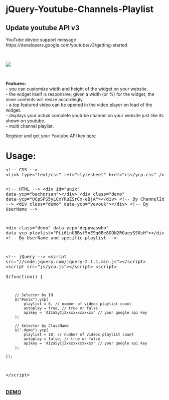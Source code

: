 jQuery-Youtube-Channels-Playlist
================================
<h2>Update youtube API v3</h2>
<p>YouTube device support message<br>
https://developers.google.com/youtube/v3/getting-started</p><br>
<p><img src="http://i.imgur.com/UISPijY.jpg"/></p><br>
<p><b>Features:</b><br>
- you can customize width and height of the widget on your website.<br>
- the widget itself is responsive; given a width (or %) for the widget, the inner contents will resize accordingly.<br>
- a top featured video can be opened in the video player on load of the widget.<br>
- displays your actual complete youtube channel on your website just like its shown on youtube.<br>
- multi channel playlist.</p>

<p>Register and get your Youtube API key <a href="https://code.google.com/apis/console" target="_blank">here</a></p>

<h1>Usage:</h1>
<pre>&lt;!-- CSS --&gt;
&lt;link type="text/css" rel="stylesheet" href="css/ycp.css" /&gt;

&lt;!-- HTML --&gt;
&lt;div id="unix" data-ycp="bachorsan"&gt;&lt;/div&gt;
&lt;div class="demo" data-ycp="UCpSPS5yLCxYRuZSrCx-eBjA"&gt;&lt;/div&gt; &lt;!-- By ChannelId --&gt;
&lt;div class="demo" data-ycp="vevouk"&gt;&lt;/div&gt; &lt;!-- By UserName --&gt;

&lt;div class="demo" data-ycp="deppwaswho" data-ycp-playlist="PLi6LnUBBsf5nE9q6Be8ODN2RGaeySS8sH"&gt;&lt;/div&gt; &lt;!-- By UserName and specific playlist --&gt;

&lt;!-- jQuery --&gt;
&lt;script src="//code.jquery.com/jquery-2.1.1.min.js"&gt;&lt;/script&gt;
&lt;script src="js/ycp.js"&gt;&lt;/script&gt;
&lt;script&gt;              
    $(function() {

        // Selector by Id
        $("#unix").ycp(
            playlist = 6, // number of videos playlist count
            autoplay = true, // true or false
            apikey = 'AIzaSyCj2xxxxxxxxxxxx' // your google api key
        );

        // Selector by ClassName
        $(".demo").ycp(
            playlist = 10, // number of videos playlist count
            autoplay = false, // true or false
            apikey = 'AIzaSyCj2xxxxxxxxxxxx' // your google api key
        );

    });
&lt;/script&gt;</pre>
</p>

<h3><a href="http://ibacor.com/demo/jquery-youtube-channels-playlist/">DEMO</a></h3>
